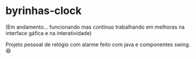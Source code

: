 # byrinhas-clock
(Em andamento... funcionando mas continuo trabalhando em melhoras na interface gáfica e na interatividade)

Projeto pessoal de relógio com alarme feito com java e componentes swing. :smile:
